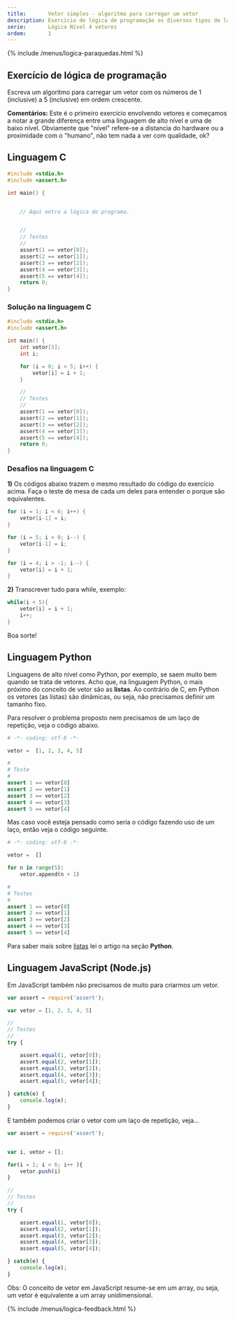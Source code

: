 ```yaml
---
title:       Vetor simples - algoritmo para carregar um vetor
description: Exercício de lógica de programação os diversos tipos de laços.
serie:       Lógica Nível 4 vetores
ordem:       1
---
```


{% include /menus/logica-paraquedas.html %}

Exercício de lógica de programação
---

Escreva um algoritmo para carregar um vetor com os números de 1 (inclusive) a 5 (inclusive) em ordem crescente.

**Comentários:** Este é o primeiro exercício envolvendo vetores e começamos a notar a grande diferença entre uma 
linguagem de alto nível e uma de baixo nível. Obviamente que "nível" refere-se a distancia do hardware ou a proximidade
com o "humano", não tem nada a ver com qualidade, ok?


Linguagem C
---

```c
#include <stdio.h>
#include <assert.h>

int main() {


    // Aqui entra a lógica do programa.


    //
    // Testes
    //
    assert(1 == vetor[0]);
    assert(2 == vetor[1]);
    assert(3 == vetor[2]);
    assert(4 == vetor[3]);
    assert(5 == vetor[4]);
    return 0;
}
```



### Solução na linguagem C

```c
#include <stdio.h>
#include <assert.h>

int main() {
    int vetor[5];
    int i;

    for (i = 0; i < 5; i++) {
        vetor[i] = i + 1;
    }

    //
    // Testes
    //
    assert(1 == vetor[0]);
    assert(2 == vetor[1]);
    assert(3 == vetor[2]);
    assert(4 == vetor[3]);
    assert(5 == vetor[4]);
    return 0;
}
```

### Desafios na linguagem C

**1)** Os códigos abaixo trazem o mesmo resultado do código do exercício acima.
Faça o teste de mesa de cada um deles para entender o porque são equivalentes.

```c
for (i = 1; i < 6; i++) {
    vetor[i-1] = i;
}
```

```c
for (i = 5; i > 0; i--) {
    vetor[i-1] = i;
}
```

```c
for (i = 4; i > -1; i--) {
    vetor[i] = i + 1;
}
```


**2)** Transcrever tudo para while, exemplo:

```c
while(i < 5){
    vetor[i] = i + 1;
    i++;
}
```

Boa sorte!





Linguagem Python
---

Linguagens de alto nível como Python, por exemplo, se saem muito bem quando se trata de vetores. Acho que, na linguagem
Python,  o mais próximo do conceito de vetor são as __listas__. Ao contrário de C, em Python os vetores (as listas) são
dinâmicas, ou seja, não precisamos definir um tamanho fixo.

Para resolver o problema proposto nem precisamos de um laço de repetição, veja o código abaixo.

```python
# -*- coding: utf-8 -*-

vetor =  [1, 2, 3, 4, 5]

#
# Teste
#
assert 1 == vetor[0]
assert 2 == vetor[1]
assert 3 == vetor[2]
assert 4 == vetor[3]
assert 5 == vetor[4]
```

Mas caso você esteja pensado como seria o código fazendo uso de um laço, então veja o código seguinte.


```python
# -*- coding: utf-8 -*-

vetor =  []

for n in range(5):
    vetor.append(n + 1)

#
# Testes
#
assert 1 == vetor[0]
assert 2 == vetor[1]
assert 3 == vetor[2]
assert 4 == vetor[3]
assert 5 == vetor[4]
```

Para saber mais sobre [listas](/python/listas/) lei o artigo na seção __Python__.




Linguagem JavaScript (Node.js)
---

Em JavaScript também não precisamos de muito para criarmos um vetor.


```javascript
var assert = require('assert');

var vetor = [1, 2, 3, 4, 5]

//
// Testes
//
try {

    assert.equal(1, vetor[0]);
    assert.equal(2, vetor[1]);
    assert.equal(3, vetor[2]);
    assert.equal(4, vetor[3]);
    assert.equal(5, vetor[4]);

} catch(e) {
    console.log(e);
}
```

E também podemos criar o vetor com um laço de repetição, veja...

```javascript
var assert = require('assert');


var i, vetor = [];

for(i = 1; i < 6; i++ ){
    vetor.push(i)
}

//
// Testes
//
try {

    assert.equal(1, vetor[0]);
    assert.equal(2, vetor[1]);
    assert.equal(3, vetor[2]);
    assert.equal(4, vetor[3]);
    assert.equal(5, vetor[4]);

} catch(e) {
    console.log(e);
}
```

Obs: O conceito de vetor em JavaScript resume-se em um array, ou seja, um vetor é equivalente a um array unidimensional.



{% include /menus/logica-feedback.html %}